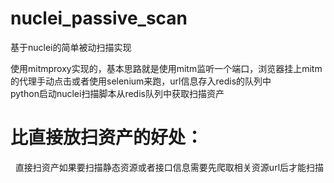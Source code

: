 # nuclei_passive_scan
基于nuclei的简单被动扫描实现<br>

使用mitmproxy实现的，基本思路就是使用mitm监听一个端口，浏览器挂上mitm的代理手动点击或者使用selenium来跑，url信息存入redis的队列中<br>
python启动nuclei扫描脚本从redis队列中获取扫描资产

# 比直接放扫资产的好处：
&nbsp; 直接扫资产如果要扫描静态资源或者接口信息需要先爬取相关资源url后才能扫描
